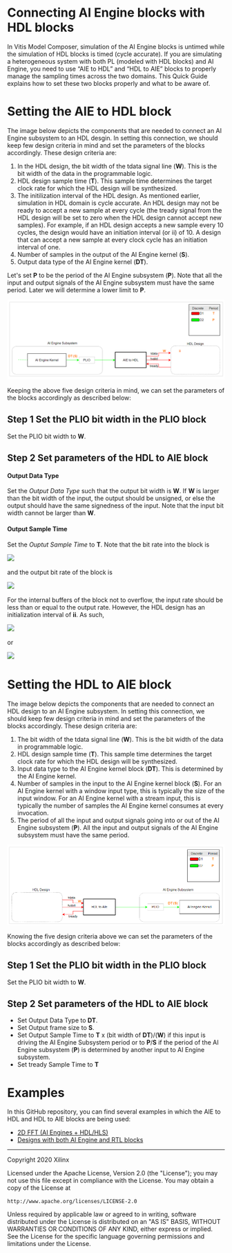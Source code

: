 # Connecting AI Engine blocks with HDL blocks
In Vitis Model Composer, simulation of the AI Engine blocks is untimed while the simulation of HDL blocks is timed (cycle accurate). 
If you are simulating a heterogeneous system with both PL (modeled with HDL blocks) and AI Engine, you need to use “AIE to HDL” and “HDL to AIE” blocks to properly 
manage the sampling times across the two domains. This Quick Guide explains how to set these two blocks properly and what to be aware of.

# Setting the AIE to HDL block

The image below depicts the components that are needed to connect an AI Engine subsystem to an HDL desgin. In setting this connection, we should keep few design criteria in mind and set the parameters of the blocks accordingly. These design criteria are:

1. In the HDL design, the bit width of the tdata signal line (**W**). This is the bit width of the data in the programmable logic.
1. HDL design sample time (**T**). This sample time determines the target clock rate for which the HDL design will be synthesized.
1. The initilization interval of the HDL design. As mentioned earlier, simulation in HDL domain is cycle accurate. An HDL design may not be ready to accept a new sample at every cycle (the tready signal from the HDL design will be set to zero when the HDL design cannot accept new samples). For example, if an HDL design accepts a new sample every 10 cycles, the design would have an initiation interval (or ii) of 10. A design that can accept a new sample at every clock cycle has an initiation interval of one.
1. Number of samples in the output of the AI Engine kernel (**S**).
1. Output data type of the AI Engine kernel (**DT**).

Let's set **P** to be the period of the AI Engine subsystem (**P**). Note that all the input and output signals of the AI Engine subsystem must have the same period. Later we will determine a lower limit to **P**.

![](images/high_level_AIE_HDL2.png)

Keeping the above five design criteria in mind, we can set the parameters of the blocks accordingly as described below:

## Step 1 Set the PLIO bit width in the PLIO block
Set the PLIO bit width to **W**.

## Step 2 Set parameters of the HDL to AIE block
#### Output Data Type
Set the _Output Data Type_ such that the output bit width is **W**. If **W** is larger than the bit width of the input, the output should be unsigned, or else the output should have the same signedness of the input. Note that the input bit width cannot be larger than **W**. 
#### Output Sample Time
Set the _Ouptut Sample Time_ to **T**. Note that the bit rate into the block is

<img src="https://render.githubusercontent.com/render/math?math=\frac{S\times \text{(DT bit width)}}{P}">

and the output bit rate of the block is 

<img src="https://render.githubusercontent.com/render/math?math=\frac{W}{T}"> 

For the internal buffers of the block not to overflow, the input rate should be less than or equal to the output rate. However, the HDL design has an initialization interval of **ii**. As such,

<img src="https://render.githubusercontent.com/render/math?math=\text{input rate} \leq \frac{\text{output rate}}{ii}"> 

or

<img src="https://render.githubusercontent.com/render/math?math=P \geq  \frac{S\times T\times ii \times \text{DT bit width}}{W}">


# Setting the HDL to AIE block

The image below depicts the components that are needed to connect an HDL design to an AI Engine subsystem. In setting this connection, we should keep few design criteria in mind and set the parameters of the blocks accordingly. These design criteria are:

1. The bit width of the tdata signal line (**W**). This is the bit width of the data in programmable logic.
1. HDL design sample time (**T**). This sample time determines the target clock rate for which the HDL design will be synthesized.
1. Input data type to the AI Engine kernel block (**DT**). This is determined by the AI Engine kernel.
1. Number of samples in the input to the AI Engine kernel block (**S**). For an AI Engine kernel with a window input type, this is typically the size of the input window. For an AI Engine kernel with a stream input, this is typically the number of samples the AI Engine kernel consumes at every invocation.
1. The period of all the input and output signals going into or out of the AI Engine subsystem (**P**). All the input and output signals of the AI Engine subsystem must have the same period.

![](images/high_level_AIE_HDL.png)

Knowing the five design criteria above we can set the parameters of the blocks accordingly as described below:


## Step 1 Set the PLIO bit width in the PLIO block
Set the PLIO bit width to **W**.

## Step 2 Set parameters of the HDL to AIE block

* Set Output Data Type to **DT**.
* Set Output frame size to **S**.
* Set Output Sample Time to **T** x (bit width of **DT**)/(**W**) if this input is driving the AI Engine Subsystem period or to **P**/**S** if the period of the AI Engine subsystem (**P**) is determined by another input to AI Engine subsystem.
* Set tready Sample Time to **T**

# Examples
In this GitHub repository, you can find several examples in which the AIE to HDL and HDL to AIE blocks are being used:

* <a href="../../Designs/FFT2D/README.md">2D FFT (AI Engines + HDL/HLS) </a>
* <a href="../../AIE_HDL/README.md">Designs with both AI Engine and RTL blocks</a>

--------------
Copyright 2020 Xilinx

Licensed under the Apache License, Version 2.0 (the "License");
you may not use this file except in compliance with the License.
You may obtain a copy of the License at

    http://www.apache.org/licenses/LICENSE-2.0

Unless required by applicable law or agreed to in writing, software
distributed under the License is distributed on an "AS IS" BASIS,
WITHOUT WARRANTIES OR CONDITIONS OF ANY KIND, either express or implied.
See the License for the specific language governing permissions and
limitations under the License.
